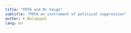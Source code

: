 ```yaml
---
title: "POTA and Mr Vaigo"
subtitle: "POTA an instrument of political suppression"
author: K Balagopal
lang: en
---
```

